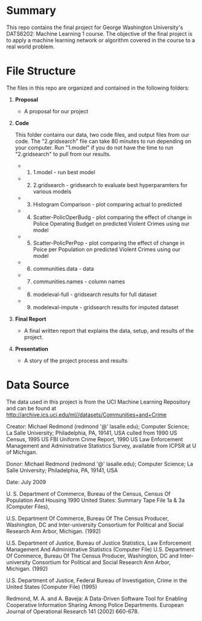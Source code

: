 # Summary
This repo contains the final project for George Washington University's DATS6202: Machine Learning 1 course. The objective of the final project is to apply a machine learning network or algorithm covered in the course to a real world problem.

# File Structure
The files in this repo are organized and contained in the following folders:
1. **Proposal**
   - A proposal for our project
2. **Code**

   This folder contains our data, two code files, and output files from our code. The "2.gridsearch" file can take 80 minutes to run depending on your computer. Run "1.model" if you do not have the time to run "2.gridsearch" to pull from our results.
   - 1. 1.model - run best model
   - 2. 2.gridsearch - gridsearch to evaluate best hyperparamters for various models
   - 3. Histogram Comparison - plot comparing actual to predicted
   - 4. Scatter-PolicOperBudg - plot comparing the effect of change in Police Operating Budget on predicted Violent Crimes using our model
   - 5. Scatter-PolicPerPop - plot comparing the effect of change in Poice per Population on predicted Violent Crimes using our model
   - 6. communities.data - data
   - 7. communities.names - column names
   - 8. modeleval-full - gridsearch results for full dataset
   - 9. modeleval-impute - gridsearch results for imputed dataset
3. **Final Report**
   - A final written report that explains the data, setup, and results of the project.
4. **Presentation**
   - A story of the project process and results

# Data Source
The data used in this project is from the UCI Machine Learning Repository and can be found at http://archive.ics.uci.edu/ml//datasets/Communities+and+Crime

Creator: Michael Redmond (redmond '@' lasalle.edu); Computer Science; La Salle University; Philadelphia, PA, 19141, USA culled from 1990 US Census, 1995 US FBI Uniform Crime Report, 1990 US Law Enforcement Management and Administrative Statistics Survey, available from ICPSR at U of Michigan.

Donor: Michael Redmond (redmond '@' lasalle.edu); Computer Science; La Salle University; Philadelphia, PA, 19141, USA

Date: July 2009

U. S. Department of Commerce, Bureau of the Census, Census Of Population And Housing 1990 United States: Summary Tape File 1a & 3a (Computer Files),

U.S. Department Of Commerce, Bureau Of The Census Producer, Washington, DC and Inter-university Consortium for Political and Social Research Ann Arbor, Michigan. (1992)

U.S. Department of Justice, Bureau of Justice Statistics, Law Enforcement Management And Administrative Statistics (Computer File) U.S. Department Of Commerce, Bureau Of The Census Producer, Washington, DC and Inter-university Consortium for Political and Social Research Ann Arbor, Michigan. (1992)

U.S. Department of Justice, Federal Bureau of Investigation, Crime in the United States (Computer File) (1995)

Redmond, M. A. and A. Baveja: A Data-Driven Software Tool for Enabling Cooperative Information Sharing Among Police Departments. European Journal of Operational Research 141 (2002) 660-678. 

